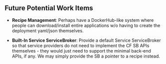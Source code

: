 ## Future Potential Work Items

- **Recipe Management**:
  Perhaps have a DockerHub-like system where people can download/install
  entire applications w/o having to create the deployment yaml/json themselves.

- **Built-In Service ServiceBroker**:
  Provide a default Service ServiceBroker so that service providers do not need
  to implement the CF SB APIs themselves - they would just need to support
  the minimal back-end APIs, if any.  We may simply provide the SB a pointer
  to a recipe instead.
